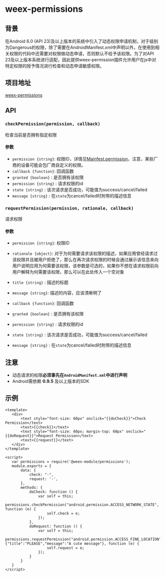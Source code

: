 # weex-permissions

## 背景

在Android 6.0 (API 23)及以上版本的系统中引入了动态权限申请机制，对于级别为Dangerous的权限，除了需要在AndroidManifest.xml中声明以外，在使用到相关权限的代码中还需要对权限做动态申请，否则默认不给予该权限。为了对API 23及以上版本系统进行适配，因此提供weex-permission插件允许用户在js中对特定权限的授予情况进行检查和动态申请敏感权限。

## 项目地址
[weex-permissions](https://github.com/weex-plugins/weex-permissions)

## API
### `checkPermission(permission, callback)`
检查当前是否拥有指定权限
#### 参数
- `permission {string}`: 权限ID，详情见[Mainfest.permission](https://developer.android.com/reference/android/Manifest.permission.html)，注意，某些厂商的设备可能会包厂商自定义的权限。
- `callback {function}`: 回调函数
 - `granted {boolean}` : 是否拥有该权限
 - `permission {string}` : 请求权限的id
 - `state {string}` : 该次请求是否成功，可能值为success/cancel/failed
 - `message {string}` : 在`state`为cancel/failed时附带的描述信息    
     
     
 
### `requestPermission(permission, rationale, callback)`
请求权限
#### 参数
 - `permission {string}`: 权限ID
 - `rationale {object}`: 对于为何需要请求该权限的描述，如果应用曾经请求过该权限并且被用户拒绝了，那么在再次请求权限的时候会通过展示该信息来向用户说明应用为何需要该权限，该参数是可选的，如果你不想在请求权限前向用户解释为何需要该权限，那么可以在此处传入一个空对象
  - `title {string}` : 描述的标题
  - `message {string}`: 描述的内容，应该清晰明了    
 
 - `callback {function}`: 回调函数
  - `granted {boolean}` : 是否拥有该权限
  - `permission {string}` : 请求权限的id
  - `state {string}` : 该次请求是否成功，可能值为success/cancel/failed
  - `message {string}` : 在`state`为cancel/failed时附带的描述信息  
 
## 注意
 - 动态请求的权限**必须事先在`AndroidManifest.xml`中进行声明**
 - Android需依赖 **0.9.5** 及以上版本的SDK
 
## 示例
 ```vue
<template>
    <div>
        <text style="font-size: 60px" onclick="{{doCheck}}">Check Permission</text>
        <text>{{check}}</text>
        <text style="font-size: 60px; margin-top: 60px" onclick="{{doRequest}}">Request Permission</text>
        <text>{{request}}</text>
    </div>
</template>

<script>
    var permissions = require('@weex-module/permissions');
    module.exports = {
        data: {
            check: "-",
            request: '-',
        },
        methods: {
            doCheck: function () {
                var self = this;
                permissions.checkPermission("android.permission.ACCESS_NETWORK_STATE", function (e) {
                    self.check = e;
                });
            },
            doRequest: function () {
                var self = this;
                permissions.requestPermission("android.permission.ACCESS_FINE_LOCATION", {"title":"PLEASE","message":"A cute message"}, function (e) {
                    self.request = e;
                });
            }
        }
    }
</script>
 ```
 
